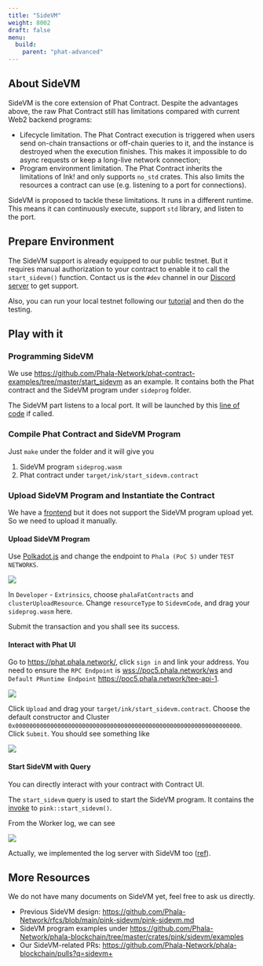 ```yaml
---
title: "SideVM"
weight: 8002
draft: false
menu:
  build:
    parent: "phat-advanced"
---
```


## About SideVM

SideVM is the core extension of Phat Contract. Despite the advantages above, the raw Phat Contract still has limitations compared with current Web2 backend programs:

- Lifecycle limitation. The Phat Contract execution is triggered when users send on-chain transactions or off-chain queries to it, and the instance is destroyed when the execution finishes. This makes it impossible to do async requests or keep a long-live network connection;
- Program environment limitation. The Phat Contract inherits the limitations of Ink! and only supports `no_std` crates. This also limits the resources a contract can use (e.g. listening to a port for connections).

SideVM is proposed to tackle these limitations. It runs in a different runtime. This means it can continuously execute, support `std` library, and listen to the port.


## Prepare Environment

The SideVM support is already equipped to our public testnet. But it requires manual authorization to your contract to enable it to call the `start_sidevm()` function. Contact us is the `#dev` channel in our [Discord server](https://discord.gg/phala) to get support.

<!-- TODO.shelven -->
Also, you can run your local testnet following our [tutorial](/en-us/build/getting-started/run-a-local-development-network/) and then do the testing.

## Play with it

### Programming SideVM

We use <https://github.com/Phala-Network/phat-contract-examples/tree/master/start_sidevm> as an example. It contains both the Phat contract and the SideVM program under `sideprog` folder.

The SideVM part listens to a local port. It will be launched by this [line of code](https://github.com/Phala-Network/phat-contract-examples/blob/master/start_sidevm/lib.rs#L29) if called.


### Compile Phat Contract and SideVM Program

Just `make` under the folder and it will give you
1. SideVM program `sideprog.wasm`
2. Phat contract under `target/ink/start_sidevm.contract`

### Upload SideVM Program and Instantiate the Contract

We have a [frontend](https://phat.phala.network/) but it does not support the SideVM program upload yet. So we need to upload it manually.

#### Upload SideVM Program

Use [Polkadot.js](https://polkadot.js.org/apps/) and change the endpoint to `Phala (PoC 5)` under `TEST NETWORKS`.

![](https://i.imgur.com/gerZoKj.png)

In `Developer` - `Extrinsics`, choose `phalaFatContracts` and `clusterUploadResource`. Change `resourceType` to `SidevmCode`, and drag your `sideprog.wasm` here.

Submit the transaction and you shall see its success.

#### Interact with Phat UI

Go to <https://phat.phala.network/>, click `sign in` and link your address. You need to ensure the `RPC Endpoint` is <wss://poc5.phala.network/ws> and `Default PRuntime Endpoint` <https://poc5.phala.network/tee-api-1>.

![](https://i.imgur.com/P3X0YVo.png)

Click `Upload` and drag your `target/ink/start_sidevm.contract`. Choose the default constructor and Cluster `0x0000000000000000000000000000000000000000000000000000000000000000`. Click `Submit`. You should see something like

![](https://i.imgur.com/M8PoeTO.png)

#### Start SideVM with Query

You can directly interact with your contract with Contract UI.

The `start_sidevm` query is used to start the SideVM program. It contains the [invoke](https://github.com/Phala-Network/phat-contract-examples/blob/master/start_sidevm/lib.rs#L29) to `pink::start_sidevm()`.

From the Worker log, we can see

![](https://i.imgur.com/DWjOeyh.png)

Actually, we implemented the log server with SideVM too ([ref](https://github.com/Phala-Network/phala-blockchain/pull/855)).

## More Resources

We do not have many documents on SideVM yet, feel free to ask us directly.

- Previous SideVM design: <https://github.com/Phala-Network/rfcs/blob/main/pink-sidevm/pink-sidevm.md>
- SideVM program examples under <https://github.com/Phala-Network/phala-blockchain/tree/master/crates/pink/sidevm/examples>
- Our SideVM-related PRs: <https://github.com/Phala-Network/phala-blockchain/pulls?q=sidevm+>
